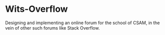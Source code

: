 # Wits-Overflow
Designing and implementing an online forum for the school of CSAM, in the vein of other such forums like Stack  Overflow.
